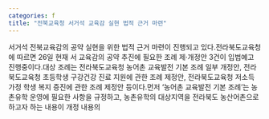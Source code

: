 ```yaml
---
categories: f
title: "전북교육청 서거석 교육감 실현 법적 근거 마련"
---
```

서거석 전북교육감의 공약 실현을 위한 법적 근거 마련이 진행되고 있다.전라북도교육청에 따르면 26일 현재 서 교육감의 공약 추진에 필요한 조례 제·개정안 3건이 입법예고 진행중이다.대상 조례는 전라북도교육청 농어촌 교육발전 기본 조례 일부 개정안, 전라북도교육청 초등학생 구강건강 진료 지원에 관한 조례 제정안, 전라북도교육청 저소득 가정 학생 복지 증진에 관한 조례 제정안 등이다.먼저 ‘농어촌 교육발전 기본 조례’는 농촌유학 운영에 필요한 사항을 규정하고, 농촌유학의 대상지역을 전라북도 농산어촌으로 하고자 하는 내용이 개정 내용의